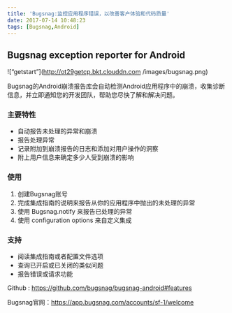 ```yaml
---
title: 'Bugsnag:监控应用程序错误，以改善客户体验和代码质量'
date: 2017-07-14 10:48:23
tags: [Bugsnag,Android]
---
```


## Bugsnag exception reporter for Android

![“getstart”](http://ot29getcp.bkt.clouddn.com
/images/bugsnag.png) 

Bugsnag的Android崩溃报告库会自动检测Android应用程序中的崩溃，收集诊断信息，并立即通知您的开发团队，帮助您尽快了解和解决问题。

### 主要特性

* 自动报告未处理的异常和崩溃
* 报告处理异常
* 记录附加到崩溃报告的日志和添加对用户操作的洞察
* 附上用户信息来确定多少人受到崩溃的影响

### 使用

1. 创建Bugsnag账号
2. 完成集成指南的说明来报告从你的应用程序中抛出的未处理的异常
3. 使用 Bugsnag.notify 来报告已处理的异常
4. 使用 configuration options 来自定义集成

### 支持

* 阅读集成指南或者配置文件选项
* 查询已开启或已关闭的类似问题
* 报告错误或请求功能

Github : <a>https://github.com/bugsnag/bugsnag-android#features</a>

Bugsnag官网：<a>https://app.bugsnag.com/accounts/sf-1/welcome</a>


